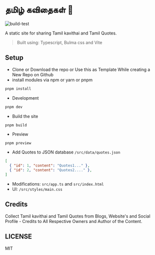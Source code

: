 # தமிழ் கவிதைகள் 💚

![build-test](https://github.com/sanwebinfo/tamil-quotes/workflows/build-test/badge.svg)  

A static site for sharing Tamil kavithai and Tamil Quotes.  

> Built using: Typescript, Bulma css and Vite  

## Setup

- Clone or Download the repo or Use this as Template While creating a New Repo on Github
- install modules via npm or yarn or pnpm

```sh
pnpm install
```

- Development

```sh
pnpm dev
```

- Build the site

```pnpm
pnpm build
```

- Preview

```sh
pnpm preview
```

- Add Quotes to JSON database `/src/data/quotes.json`

```json
[
  { "id": 1, "content": "Quotes1..." },
  { "id": 2, "content": "Quotes2...." },
]
```

- Modifications: `src/app.ts` and `src/index.html`
- UI: `/src/styles/main.css`  

## Credits

Collect Tamil kavithai and Tamil Quotes from Blogs, Website's and Social Profile - Credits to All Respective Owners and Author of the Content.  

## LICENSE

MIT
